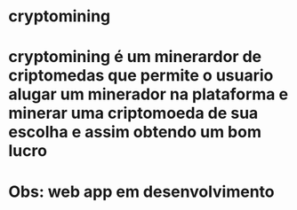 # cryptomining

# cryptomining é um minerardor de criptomedas que permite o usuario alugar um minerador na plataforma e minerar uma criptomoeda de sua escolha e assim obtendo um bom lucro

# Obs: web app em desenvolvimento
